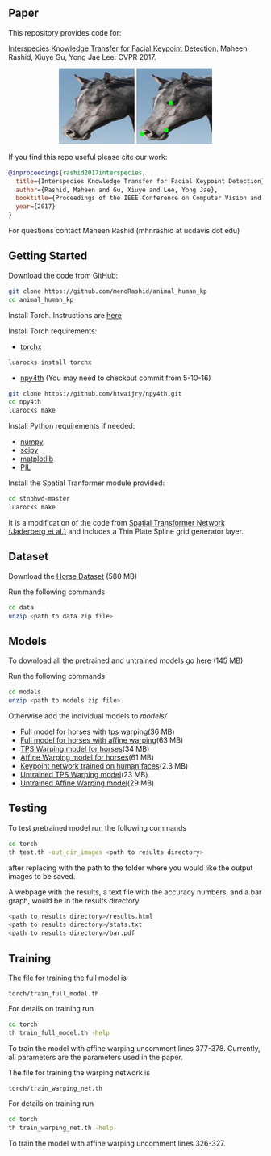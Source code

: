 ## Paper
This repository provides code for:

[Interspecies Knowledge Transfer for Facial Keypoint Detection.](https://arxiv.org/abs/1704.04023) Maheen Rashid, Xiuye Gu, Yong Jae Lee. CVPR 2017.
<p align="center">
  <img src="./data/1_13_org_nokp.jpg" alt="" width=150 height=150/>
  <img src="./data/1_13_gt.jpg" alt="" width=150 height=150/>
</p>

If you find this repo useful please cite our work:
```bib
@inproceedings{rashid2017interspecies,
  title={Interspecies Knowledge Transfer for Facial Keypoint Detection},
  author={Rashid, Maheen and Gu, Xiuye and Lee, Yong Jae},
  booktitle={Proceedings of the IEEE Conference on Computer Vision and Pattern Recognition},
  year={2017}
}
```
For questions contact Maheen Rashid (mhnrashid at ucdavis dot edu)

## Getting Started

Download the code from GitHub:
```bash
git clone https://github.com/menoRashid/animal_human_kp
cd animal_human_kp
```
Install Torch. Instructions are [here](http://torch.ch/docs/getting-started.html)

Install Torch requirements:
* [torchx](https://github.com/nicholas-leonard/torchx)
```bash
luarocks install torchx
```
* [npy4th](https://github.com/htwaijry/npy4th) (You may need to checkout commit from 5-10-16)
```bash
git clone https://github.com/htwaijry/npy4th.git
cd npy4th
luarocks make
```

Install Python requirements if needed:
* [numpy](http://www.numpy.org/)
* [scipy](https://www.scipy.org/install.html)
* [matplotlib](http://matplotlib.org/users/installing.html)
* [PIL](http://www.pythonware.com/products/pil/)

Install the Spatial Tranformer module provided:
```bash
cd stnbhwd-master
luarocks make
```
It is a modification of the code from [Spatial Transformer Network (Jaderberg et al.)](https://github.com/qassemoquab/stnbhwd) and includes a Thin Plate Spline grid generator layer.

## Dataset
Download the [Horse Dataset](https://www.dropbox.com/s/9t770jhcjqo3mmg/release_data.zip) (580 MB)

Run the following commands
```bash
cd data
unzip <path to data zip file>
```

## Models
To download all the pretrained and untrained models go [here](https://www.dropbox.com/s/44ocinlmx8mp8v2/release_models.zip) (145 MB)

Run the following commands
```bash
cd models
unzip <path to models zip file>
```
Otherwise add the individual models to *models/*
* [Full model for horses with tps warping](https://www.dropbox.com/s/g0e7tj2r708eue1/horse_full_model_tps.dat)(36 MB)
* [Full model for horses with affine warping](https://www.dropbox.com/s/3vj7nts5f1v0ry0/horse_full_model_affine.dat)(63 MB)
* [TPS Warping model for horses](https://www.dropbox.com/s/3un0dild6xar8uf/horse_tps_model.dat)(34 MB)
* [Affine Warping model for horses](https://www.dropbox.com/s/o146cyvnx6hxy47/horse_affine_model.dat)(61 MB)
* [Keypoint network trained on human faces](https://www.dropbox.com/s/ksnzq43fvbsstyp/human_face_model.dat)(2.3 MB)
* [Untrained TPS Warping model](https://www.dropbox.com/s/rvqf2qtmaklvoff/tps_localization_net_untrained.dat)(23 MB)
* [Untrained Affine Warping model](https://www.dropbox.com/s/9o7mblgt1ftkebo/affine_localization_net_untrained.dat)(29 MB)

## Testing
To test pretrained model run the following commands
```bash
cd torch
th test.th -out_dir_images <path to results directory>
```
after replacing <path to results directory> with the path to the folder where you would like the output images to be saved.

A webpage with the results, a text file with the accuracy numbers, and a bar graph, would be in the results directory.
```bash
<path to results directory>/results.html
<path to results directory>/stats.txt
<path to results directory>/bar.pdf
```

## Training
The file for training the full model is 
```
torch/train_full_model.th
```
For details on training run 
```bash
cd torch
th train_full_model.th -help
```
To train the model with affine warping uncomment lines 377-378. Currently, all parameters are the parameters used in the paper.

The file for training the warping network is 
```
torch/train_warping_net.th
```
For details on training run
```bash
cd torch
th train_warping_net.th -help
```
To train the model with affine warping uncomment lines 326-327.
